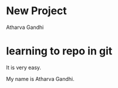 # New Project 
Atharva Gandhi 

# learning to repo in git 
It is very easy.

My name is Atharva Gandhi.